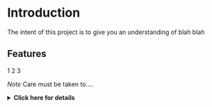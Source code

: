 # Introduction
The intent of this project is to give you an understanding of blah blah

## Features

1
2
3

*Note* Care must  be taken to....

<details>
<summary><b>Click here for details</b></summary>

This is the stuff under

1.  First item
2. Second item
3. three

This is the stuff under

</details>
